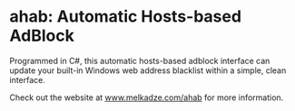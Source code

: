 # ahab: Automatic Hosts-based AdBlock
Programmed in C#, this automatic hosts-based adblock interface can update your built-in Windows web address blacklist within a simple, clean interface.

Check out the website at www.melkadze.com/ahab for more information.

